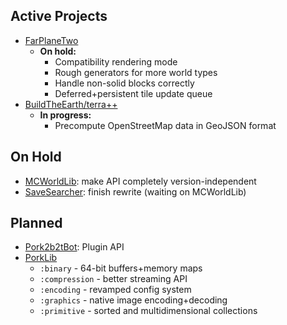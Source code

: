 ## Active Projects
- [FarPlaneTwo](https://github.com/PorkStudios/FarPlaneTwo)
  - **On hold:**
    - Compatibility rendering mode
    - Rough generators for more world types
    - Handle non-solid blocks correctly
    - Deferred+persistent tile update queue
- [BuildTheEarth/terra++](https://github.com/BuildTheEarth/terraplusplus)
  - **In progress:**
    - Precompute OpenStreetMap data in GeoJSON format

## On Hold
- [MCWorldLib](https://github.com/PorkStudios/MCWorldLib): make API completely version-independent
- [SaveSearcher](https://github.com/DaMatrix/SaveSearcher): finish rewrite (waiting on MCWorldLib)

## Planned
- [Pork2b2tBot](https://github.com/PorkStudios/Pork2b2tBot): Plugin API
- [PorkLib](https://github.com/PorkStudios/PorkLib)
  - `:binary` - 64-bit buffers+memory maps
  - `:compression` - better streaming API
  - `:encoding` - revamped config system
  - `:graphics` - native image encoding+decoding
  - `:primitive` - sorted and multidimensional collections

